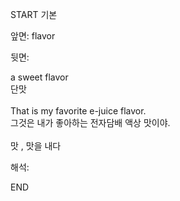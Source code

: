 START
기본

앞면:
flavor


뒷면:
<div>a sweet flavor </div><div>단맛</div><div><br></div><div><div>That is my favorite e-juice flavor. </div><div><div>그것은 내가 좋아하는 전자담배 액상 맛이야.</div></div></div><div><br></div><div>맛 , 맛을 내다</div>


해석:

END